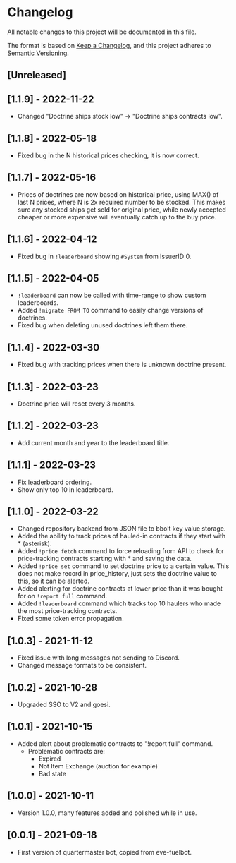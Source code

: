 # Changelog
All notable changes to this project will be documented in this file.

The format is based on [Keep a Changelog](https://keepachangelog.com/en/1.0.0/),
and this project adheres to [Semantic Versioning](https://semver.org/spec/v2.0.0.html).

## [Unreleased]
## [1.1.9] - 2022-11-22
- Changed "Doctrine ships stock low" -> "Doctrine ships contracts low".
## [1.1.8] - 2022-05-18
- Fixed bug in the N historical prices checking, it is now correct.
## [1.1.7] - 2022-05-16
- Prices of doctrines are now based on historical price, using MAX() of last N prices,
  where N is 2x required number to be stocked. This makes sure any stocked ships get
  sold for original price, while newly accepted cheaper or more expensive will eventually
  catch up to the buy price.
## [1.1.6] - 2022-04-12
- Fixed bug in `!leaderboard` showing `#System` from IssuerID 0.
## [1.1.5] - 2022-04-05
- `!leaderboard` can now be called with time-range to show custom leaderboards.
- Added `!migrate FROM TO` command to easily change versions of doctrines.
- Fixed bug when deleting unused doctrines left them there.
## [1.1.4] - 2022-03-30
- Fixed bug with tracking prices when there is unknown doctrine present.
## [1.1.3] - 2022-03-23
- Doctrine price will reset every 3 months.
## [1.1.2] - 2022-03-23
- Add current month and year to the leaderboard title.
## [1.1.1] - 2022-03-23
- Fix leaderboard ordering.
- Show only top 10 in leaderboard.
## [1.1.0] - 2022-03-22
- Changed repository backend from JSON file to bbolt key value storage.
- Added the ability to track prices of hauled-in contracts if they start with * (asterisk).
- Added `!price fetch` command to force reloading from API to check 
  for price-tracking contracts starting with * and saving the data.
- Added `!price set` command to set doctrine price to a certain value.
  This does not make record in price_history, just sets the doctrine value
  to this, so it can be alerted.
- Added alerting for doctrine contracts at lower price than it was bought for on
  `!report full` command.
- Added `!leaderboard` command which tracks top 10 haulers who made the most
  price-tracking contracts.
- Fixed some token error propagation.
## [1.0.3] - 2021-11-12
- Fixed issue with long messages not sending to Discord.
- Changed message formats to be consistent.
## [1.0.2] - 2021-10-28
- Upgraded SSO to V2 and goesi.
## [1.0.1] - 2021-10-15
- Added alert about problematic contracts to "!report full" command.
    - Problematic contracts are:
      - Expired
      - Not Item Exchange (auction for example)
      - Bad state
## [1.0.0] - 2021-10-11
- Version 1.0.0, many features added and polished while in use.
## [0.0.1] - 2021-09-18
- First version of quartermaster bot, copied from eve-fuelbot.
